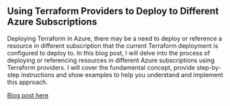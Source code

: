## Using Terraform Providers to Deploy to Different Azure Subscriptions

Deploying Terraform in Azure, there may be a need to deploy or reference a resource in different subscription that the current Terraform deployment is configured to deploy to. In this blog post, I will delve into the process of deploying or referencing resources in different Azure subscriptions using Terraform providers. I will cover the fundamental concept, provide step-by-step instructions and show examples to help you understand and implement this approach.

[Blog post here](https://thomasthornton.cloud/2023/08/16/using-terraform-providers-to-deploy-resources-to-different-azure-subscriptions/)
